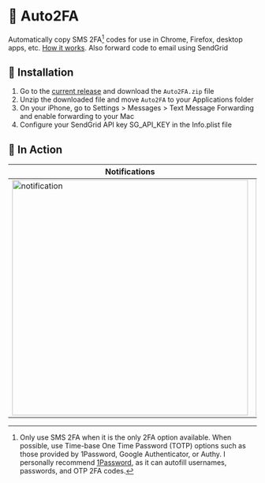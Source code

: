 # 🔐 Auto2FA
Automatically copy SMS 2FA[^1] codes for use in Chrome, Firefox, desktop apps, etc. [How it works](https://github.com/jtbergman/Auto2FA/blob/main/DEVELOPERS.md).
Also forward code to email using SendGrid

## 🚀 Installation
1. Go to the [current release](https://github.com/jtbergman/Auto2FA/releases/tag/v1.0) and download the `Auto2FA.zip` file
2. Unzip the downloaded file and move `Auto2FA` to your Applications folder
3. On your iPhone, go to Settings > Messages > Text Message Forwarding and enable forwarding to your Mac
4. Configure your SendGrid API key SG_API_KEY in the Info.plist file

## 📸 In Action
| Notifications | Permissions |
| --- | --- |
| <img width="478" alt="notification" src="https://user-images.githubusercontent.com/61445278/213906464-2d3b322a-92a6-4122-843d-bb732ad407a9.png"> | <img width="478" alt="permissions" src="https://user-images.githubusercontent.com/61445278/213906411-b2fddfdc-5633-48ce-872b-61ddf4009c5e.png"> |

[^1]: Only use SMS 2FA when it is the only 2FA option available. When possible, use Time-base One Time Password (TOTP) options such as those provided by 1Password, Google Authenticator, or Authy. I personally recommend [1Password](https://1password.com/features/two-factor-authentication/), as it can autofill usernames, passwords, and OTP 2FA codes.
